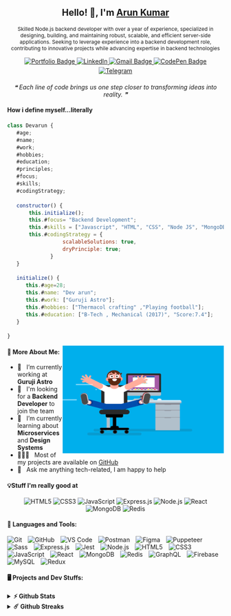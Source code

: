  <div align="center">
  
  <!-- Heading -->
  <h2>Hello! 👋, I'm <a href="https://github.com/arun-kumar-1995/arun-kumar-1995">Arun Kumar</a></h2>
  
  <!-- Introduction -->
  <div>
  <p style="font-size:12px;">
    Skilled Node.js backend developer with over a year of experience, specialized in designing, building, and maintaining robust, scalable, and efficient server-side applications.
   Seeking to leverage experience into a backend development role, contributing to innovative projects while advancing expertise in backend technologies 
  </p>
  </div>

  
  <!-- Social and Portfolio Links -->
<p>
<a href="https://arun-kumar-1995.github.io/arun-kumar-1995/" target="_blank" rel="noopener noreferrer">
<img src="https://img.shields.io/badge/Portfolio-black" alt="Portfolio Badge" style="margin-bottom: 5px;" align="center">
</a>
<a href="https://www.linkedin.com/in/dev-arun" target="_blank" rel="noopener noreferrer">
<img src="https://img.shields.io/badge/-devarun-0a66c2?style=flat&logo=LinkedIn&logoColor=white" alt="LinkedIn" style="margin-bottom: 5px;" align="center" />
</a>
<a href="mailto:dev.arunpro@gmail.com" title="dev.arunpro@gmail.com">
  <img src="https://img.shields.io/badge/-dev.arunpro-red?style=flat&logo=Gmail&logoColor=white" alt="Gmail Badge" style="margin-bottom: 5px;" align="center">
</a>
<a href="https://codepen.io/yourusername" target="_blank" rel="noopener noreferrer">
<img src="https://img.shields.io/badge/-CodePen-black?style=flat&logo=CodePen&logoColor=white" alt="CodePen Badge" style="margin-bottom: 5px;" align="center">
</a>
<a href="https://t.me/rise4solution" target="_blank">
<img src="https://img.shields.io/badge/-Telegram-0088cc?style=flat&logo=Telegram&logoColor=white" alt="Telegram" style="margin-bottom: 5px;" align="center"/>
</a>
</p>
</div>

<!-- Inspirational Quote -->
<p align="center" style="max-width: 100%; margin: 16px 0;">
  <i>❝ Each line of code brings us one step closer to transforming ideas into reality. ❞</i>
</p>

<!-- More About Me -->
<h4>How i define myself...literally</h4>

 ```javascript
class Devarun {
    #age;
    #name;
    #work;
    #hobbies;
    #education;
    #principles;
    #focus;
    #skills;
    #codingStrategy;

    constructor() {
        this.initialize();
        this.#focus= "Backend Development";
        this.#skills = ["Javascript", "HTML", "CSS", "Node JS", "MongoDB"," Express JS","Redis", "Sql" , "Socket.io"];
        this.#codingStrategy = {
                   scalableSolutions: true,
                   dryPrinciple: true;
               }
    }

    initialize() {
       this.#age=28;
       this.#name: "Dev arun";
       this.#work: ["Guruji Astro"];
       this.#hobbies: ["Thermacol crafting" ,"Playing football"];
       this.#education: ["B-Tech , Mechanical (2017)", "Score:7.4"];
    }

}

```

<!-- More About Me -->
<img align="right" height="250" width="375" alt="coder gif" src="https://raw.githubusercontent.com/arun-kumar-1995/arun-kumar-1995/main/assets/coder.gif" />
<h4>🧐 More About Me:</h4>

- 🔭 &nbsp; I’m currently working at **Guruji Astro**
- 🤝 &nbsp; I'm looking for a **Backend Developer** to join the team
- 🌱 &nbsp; I’m currently learning about **Microservices** and **Design Systems**
- 👨🏻‍💻 &nbsp; Most of my projects are available on [GitHub](https://github.com/arun-kumar-1995?tab=repositories)
- 💬 &nbsp; Ask me anything tech-related, I am happy to help


<!--  My expertises -->
<h4>💡Stuff I'm really good at </h4>
 <p align="center">  
  <!-- HTML -->
  <img src="https://cdn.jsdelivr.net/gh/devicons/devicon/icons/html5/html5-original.svg" alt="HTML5" width="32" height="32"/> 
  <!-- CSS -->
  <img src="https://cdn.jsdelivr.net/gh/devicons/devicon/icons/css3/css3-original.svg" alt="CSS3" width="32" height="32"/>
  <!-- JavaScript -->
  <img src="https://cdn.jsdelivr.net/gh/devicons/devicon/icons/javascript/javascript-original.svg" alt="JavaScript" width="32" height="32"/>
  <!-- Express.js -->
  <img src="https://cdn.jsdelivr.net/gh/devicons/devicon/icons/express/express-original.svg" alt="Express.js" width="32" height="32"/>
  <!-- Node.js -->
  <img src="https://cdn.jsdelivr.net/gh/devicons/devicon/icons/nodejs/nodejs-original.svg" alt="Node.js" width="32" height="32"/>
  <!-- React -->
  <img src="https://cdn.jsdelivr.net/gh/devicons/devicon/icons/react/react-original.svg" alt="React" width="32" height="32"/>
  <!-- MongoDB -->
  <img src="https://cdn.jsdelivr.net/gh/devicons/devicon/icons/mongodb/mongodb-original.svg" alt="MongoDB" width="32" height="32"/>
  <!-- Redis -->
  <img src="https://cdn.jsdelivr.net/gh/devicons/devicon/icons/redis/redis-original.svg" alt="Redis" width="32" height="32"/>
</p>



<!--- technical skills -->
<h4>🔨 Languages and Tools:</h4>
<div style="margin-top:16px;">
 <p>
<!-- Git -->
<img src="https://cdn.jsdelivr.net/gh/devicons/devicon/icons/git/git-original.svg" alt="Git" width="32" height="32" style="margin-right: 10px;"/>
 
<!-- GitHub -->
<img src="https://cdn.jsdelivr.net/gh/devicons/devicon/icons/github/github-original.svg" alt="GitHub" width="32" height="32" style="margin-right: 10px;"/>
<!-- VS Code -->
<img src="https://cdn.jsdelivr.net/gh/devicons/devicon/icons/vscode/vscode-original.svg" alt="VS Code" width="32" height="32" style="margin-right: 10px;"/>
<!-- Postman -->
<img src="https://cdn.jsdelivr.net/gh/devicons/devicon/icons/postman/postman-original.svg" alt="Postman" width="32" height="32" style="margin-right: 10px;"/>
  <!-- Figma -->
<img src="https://cdn.jsdelivr.net/gh/devicons/devicon/icons/figma/figma-original.svg" alt="Figma" width="32" height="32" style="margin-right: 10px;"/>
<!-- Puppeteer -->
 <img src="https://cdn.jsdelivr.net/gh/devicons/devicon/icons/puppeteer/puppeteer-original.svg" alt="Puppeteer" width="32" height="32" style="margin-right: 10px;"/>
 <!-- Sass -->
 <img src="https://cdn.jsdelivr.net/gh/devicons/devicon/icons/sass/sass-original.svg" alt="Sass" width="32" height="32" style="margin-right: 10px;"/>
 <!-- Express.js -->
  <img src="https://cdn.jsdelivr.net/gh/devicons/devicon/icons/express/express-original.svg" alt="Express.js" width="32" height="32" style="margin-right: 10px;"/>
  <!-- Jest -->
  <img src="https://cdn.jsdelivr.net/gh/devicons/devicon/icons/jest/jest-plain.svg" alt="Jest" width="32" height="32" style="margin-right: 10px;"/>
      
  <!-- Node.js -->
  <img src="https://cdn.jsdelivr.net/gh/devicons/devicon/icons/nodejs/nodejs-original.svg" alt="Node.js" width="32" height="32" style="margin-right: 10px;"/>
    <!-- HTML -->
  <img src="https://cdn.jsdelivr.net/gh/devicons/devicon/icons/html5/html5-original.svg" alt="HTML5" width="32" height="32" style="margin-right: 10px;"/>
  
  <!-- CSS -->
  <img src="https://cdn.jsdelivr.net/gh/devicons/devicon/icons/css3/css3-original.svg" alt="CSS3" width="32" height="32" style="margin-right: 10px;"/>
  
<!-- JavaScript -->
  <img src="https://cdn.jsdelivr.net/gh/devicons/devicon/icons/javascript/javascript-original.svg" alt="JavaScript" width="32" height="32" style="margin-right: 10px;"/>
  <!-- React -->
  <img src="https://cdn.jsdelivr.net/gh/devicons/devicon/icons/react/react-original.svg" alt="React" width="32" height="32" style="margin-right: 10px;"/>
  <!-- MongoDB -->
  <img src="https://cdn.jsdelivr.net/gh/devicons/devicon/icons/mongodb/mongodb-original.svg" alt="MongoDB" width="32" height="32" style="margin-right: 10px;"/>
   <!-- Redis -->
  <img src="https://cdn.jsdelivr.net/gh/devicons/devicon/icons/redis/redis-original.svg" alt="Redis" width="32" height="32" style="margin-right: 10px;"/>     
  <!-- GraphQL -->
  <img src="https://cdn.jsdelivr.net/gh/devicons/devicon/icons/graphql/graphql-plain.svg" alt="GraphQL" width="32" height="32" style="margin-right: 10px;"/>
  <!-- Firebase -->
   <img src="https://cdn.jsdelivr.net/gh/devicons/devicon/icons/firebase/firebase-plain.svg" alt="Firebase" width="32" height="32" style="margin-right: 10px;"/>
  <!-- MySQL -->
   <img src="https://cdn.jsdelivr.net/gh/devicons/devicon/icons/mysql/mysql-original.svg" alt="MySQL" width="32" height="32" style="margin-right: 10px;"/>
   <!-- Redux -->
  <img src="https://cdn.jsdelivr.net/gh/devicons/devicon/icons/redux/redux-original.svg" alt="Redux" width="32" height="32" style="margin-right: 10px;"/>

 
 </p>
</div>

<!--- github project stats -->
<h4>🖥 Projects and Dev Stuffs: </h4>
<details>	
  <summary><b>⚡ Github Stats</b></summary>
  <br />
  <img height="180em" src="https://github-readme-stats.vercel.app/api?username=arun-kumar-1995&show_icons=true&hide_border=true&count_private=true&include_all_commits=true&theme=react" />
  <img height="180em" src="https://github-readme-stats.vercel.app/api/top-langs/?username=arun-kumar-1995&exclude_repo=KNN-Image-Classification&show_icons=true&hide_border=true&layout=compact&langs_count=8&theme=react"/>
</details>

<details>	
  <summary><b>☄️ Github Streaks</b></summary>
  <br />
  <img height="180em" src="https://github-readme-streak-stats.herokuapp.com/?user=arun-kumar-1995&hide_border=true&theme=react" />
</details>
